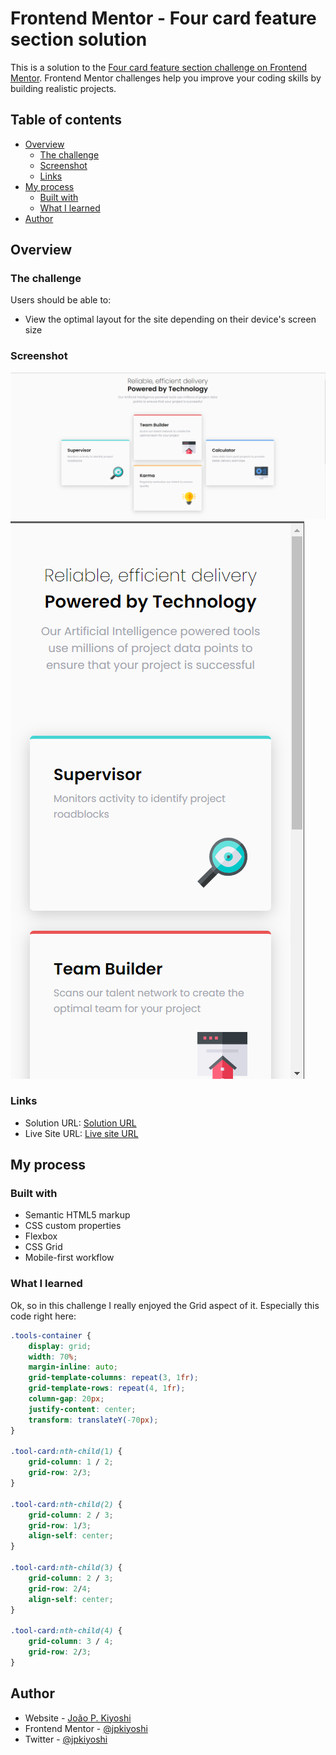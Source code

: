 # Frontend Mentor - Four card feature section solution

This is a solution to the [Four card feature section challenge on Frontend Mentor](https://www.frontendmentor.io/challenges/four-card-feature-section-weK1eFYK). Frontend Mentor challenges help you improve your coding skills by building realistic projects.

## Table of contents

-   [Overview](#overview)
    -   [The challenge](#the-challenge)
    -   [Screenshot](#screenshot)
    -   [Links](#links)
-   [My process](#my-process)
    -   [Built with](#built-with)
    -   [What I learned](#what-i-learned)
-   [Author](#author)

## Overview

### The challenge

Users should be able to:

-   View the optimal layout for the site depending on their device's screen size

### Screenshot

![](./screenshot-desktop.png)
![](./screenshot-mobile.png)

### Links

-   Solution URL: [Solution URL](https://www.frontendmentor.io/challenges/four-card-feature-section-weK1eFYK/hub)
-   Live Site URL: [Live site URL](https://jp-fm-four-card-feature.netlify.app/)

## My process

### Built with

-   Semantic HTML5 markup
-   CSS custom properties
-   Flexbox
-   CSS Grid
-   Mobile-first workflow

### What I learned

Ok, so in this challenge I really enjoyed the Grid aspect of it. Especially this code right here:

```css
.tools-container {
	display: grid;
	width: 70%;
	margin-inline: auto;
	grid-template-columns: repeat(3, 1fr);
	grid-template-rows: repeat(4, 1fr);
	column-gap: 20px;
	justify-content: center;
	transform: translateY(-70px);
}

.tool-card:nth-child(1) {
	grid-column: 1 / 2;
	grid-row: 2/3;
}

.tool-card:nth-child(2) {
	grid-column: 2 / 3;
	grid-row: 1/3;
	align-self: center;
}

.tool-card:nth-child(3) {
	grid-column: 2 / 3;
	grid-row: 2/4;
	align-self: center;
}

.tool-card:nth-child(4) {
	grid-column: 3 / 4;
	grid-row: 2/3;
}
```

## Author

-   Website - [João P. Kiyoshi](https://joaopkiyoshi.netlify.app/)
-   Frontend Mentor - [@jpkiyoshi](https://www.frontendmentor.io/profile/jpkiyoshi)
-   Twitter - [@jpkiyoshi](https://twitter.com/jpkiyoshi)
